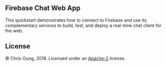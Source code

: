 Firebase Chat Web App
--------------------------
This quickstart demonstrates how to connect to Firebase and use its complementary services to build, test, and deploy a real-time chat client for the web. 
    
License 
-------
© Chris Oung, 2018. Licensed under an [Apache-2](https://github.com/chrisoung/firebase-web/blob/master/LICENSE) license.

